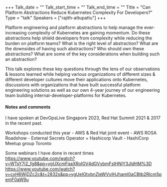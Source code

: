+++
Talk_date = ""
Talk_start_time = ""
Talk_end_time = ""
Title = "Can Platform Abstractions Reduce Kubernetes Complexity For Developers?"
Type = "talk"
Speakers = ["rajith-attupattu"]
+++

Platform engineering and platform abstractions to help manage the ever-increasing complexity of Kubernetes are gaining momentum.
Do these abstractions help shield developers from complexity while reducing the burden on platform teams? What is the right level of abstraction? What are the downsides of having such abstractions? Who should own these abstractions? What are some of the key considerations when building such an abstraction?

This talk explores these key questions through the lens of our observations & lessons learned while helping various organizations of different sizes & different developer cultures move their applications onto Kubernetes, discussions with organizations that have built successful platform engineering solutions as well as our own 4-year journey of our engineering team building internal-developer-platforms for Kubernetes.

#### Notes and comments
I have spoken at DevOpsLive Singapore 2023, Red Hat Summit 2021 & 2017 in the recent past.

Workshops conducted this year - AWS & Red Hat joint event - AWS ROSA Roadshow - External Secrets Operator + Hashicorp Vault - HashiCorp Meetup group Toronto

Some webinars I have done in recent times https://www.youtube.com/watch?v=WTsY7i2_fg8&pp=ygUXcmFqaXRoIGV4dGVybmFsIHNlY3JldHM%3D https://www.youtube.com/watch?v=cxH6WjDZc2c&t=2832s&pp=ygUeIGtvbnZleWVyIHJhaml0aCBtb2Rlcm5pemF0aW9u